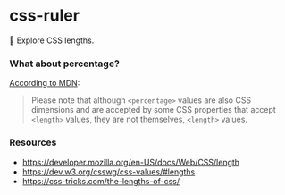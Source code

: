 css-ruler
===========

:straight_ruler: Explore CSS lengths.

### What about percentage?

[According to MDN](https://developer.mozilla.org/en-US/docs/Web/CSS/length#Summary):

>  Please note that although `<percentage>` values are also CSS dimensions and are accepted by some CSS properties that accept `<length>` values, they are not themselves, `<length>` values.

### Resources

* https://developer.mozilla.org/en-US/docs/Web/CSS/length
* https://dev.w3.org/csswg/css-values/#lengths
* https://css-tricks.com/the-lengths-of-css/
